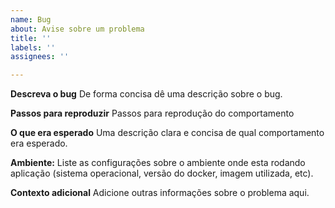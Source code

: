 ```yaml
---
name: Bug
about: Avise sobre um problema
title: ''
labels: ''
assignees: ''

---
```


**Descreva o bug**
De forma concisa dê uma descrição sobre o bug.

**Passos para reproduzir**
Passos para reprodução do comportamento

**O que era esperado**
Uma descrição clara e concisa de qual comportamento era esperado.

**Ambiente:**
Liste as configurações sobre o ambiente onde esta rodando aplicação (sistema operacional, versão do docker, imagem utilizada, etc).

**Contexto adicional**
Adicione outras informações sobre o problema aqui.
